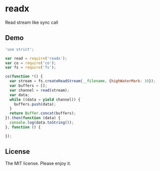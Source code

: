# readx
Read stream like sync call

## Demo
```js
'use strict';

var read = require('readx');
var co = require('co');
var fs = require('fs');

co(function *() {
  var stream = fs.createReadStream(__filename, {highWaterMark: 10});
  var buffers = [];
  var channel = read(stream);
  var data;
  while ((data = yield channel)) {
    buffers.push(data);
  }
  return Buffer.concat(buffers);
}).then(function (data) {
  console.log(data.toString());
}, function () {

});
```
## License
The MIT license. Please enjoy it.

